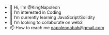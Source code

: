 - 👋 Hi, I’m @KingNapoleon
- 👀 I’m interested in Coding
- 🌱 I’m currently learning JavaScript/Solidity
- 💞️ I’m looking to collaborate on web3
- 📫 How to reach me napoleonabah@gmail.com

<!---
KingNapoleon/KingNapoleon is a ✨ special ✨ repository because its `README.md` (this file) appears on your GitHub profile.
You can click the Preview link to take a look at your changes.
--->
